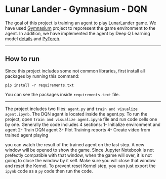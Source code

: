 
# Lunar Lander - Gymnasium - DQN

The goal of this project is training an agent to play LunarLander game. We have used [Gymnasium](https://gymnasium.farama.org/environments/box2d/lunar_lander/) project to reporesent the game environment to the agent. In addition, we have implemented the agent by Deep Q Learning model [details](https://towardsdatascience.com/deep-q-learning-tutorial-mindqn-2a4c855abffc) and [PyTorch](https://pytorch.org/). 

-----

## How to run
Since this project includes some not common libraries, first install all packages by running this command: 
```
pip install -r requirements.txt
```
You can see the packages inside ```requirements.text``` file. 

-----
The project includes two files: ```agent.py``` and ```train and visualize agent.ipynb```.
The DQN agant is located inside the agent.py.
To run the project, open ```train and visualize agent.ipynb``` file and run code cells one by one. 
Generally the code includes 4 sections: 
1- Initialize environment and agent
2- Train DQN agent
3- Plot Training reports
4- Create video from trained agent playing

you can watch the result of the trained agent on the last step. A new window will be opened to show the game. Since Jupyter Notebook is not prefectly compatible with that window, when the game will over, it is not going to close the window by it self. Make sure you will close that window and reset the Kernel. 
To prevent reset Kernel step, you can just export the ```ipynb``` code as a ```py``` code then run the code. 
